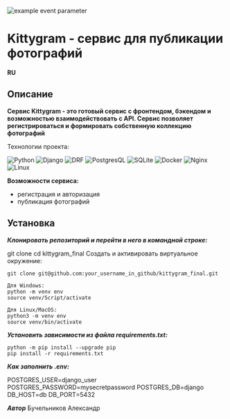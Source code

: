 ![example event parameter](https://github.com/avanslov/kittygram_final/actions/workflows/main.yml/badge.svg?event=push)
#  Kittygram - сервис для публикации фотографий

**RU**
## Описание
**Сервис Kittygram - это готовый сервис с фронтендом, бэкендом и возможностью взаимодействовать с API. Сервис позволяет регистрироваться и формировать собственную коллекцию фотографий**

Технологии проекта:

![Python](https://img.shields.io/badge/-Python-black?style=for-the-badge&logo=python)
![Django](https://img.shields.io/badge/-Django-black?style=for-the-badge&logo=Django)
![DRF](https://img.shields.io/badge/-DRF-black?style=for-the-badge&logo=)
![PostgresQL](https://img.shields.io/badge/-PostgresQL-black?style=for-the-badge&logo=PostgresQL)
![SQLite](https://img.shields.io/badge/-SQLite-black?style=for-the-badge&logo=SQLite)
![Docker](https://img.shields.io/badge/-Docker-black?style=for-the-badge&logo=Docker)
![Nginx](https://img.shields.io/badge/-Nginx-black?style=for-the-badge&logo=Nginx)
![Linux](https://img.shields.io/badge/-Linux-black?style=for-the-badge&logo=Linux)

**Возможности сервиса:**
* регистрация и авторизация
* публикация фотографий

## Установка

***Клонировать репозиторий и перейти в него в командной строке:***

git clone 
cd kittygram_final
Cоздать и активировать виртуальное окружение:
```
git clone git@github.com:your_username_in_github/kittygram_final.git

Для Windows:
python -m venv env
source venv/Script/activate

Для Linux/MacOS:
python3 -m venv env
source venv/bin/activate
```
***Установить зависимости из файла requirements.txt:***

```
python -m pip install --upgrade pip
pip install -r requirements.txt
```

***Как заполнить .env:***

POSTGRES_USER=django_user
POSTGRES_PASSWORD=mysecretpassword
POSTGRES_DB=django
DB_HOST=db
DB_PORT=5432

***Автор***
Бучельников Александр
